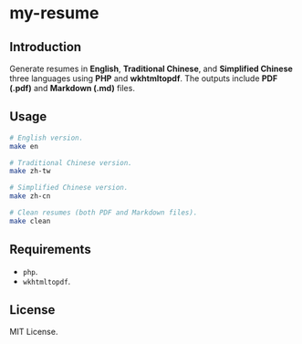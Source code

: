 # my-resume

## Introduction

Generate resumes in **English**, **Traditional Chinese**, and **Simplified Chinese** three languages using **PHP** and **wkhtmltopdf**. The outputs include **PDF (.pdf)** and **Markdown (.md)** files.

## Usage

``` bash
# English version.
make en

# Traditional Chinese version.
make zh-tw

# Simplified Chinese version.
make zh-cn

# Clean resumes (both PDF and Markdown files).
make clean
```

## Requirements

- `php`.
- `wkhtmltopdf`.

## License

MIT License.